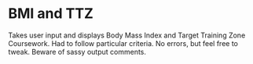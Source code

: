 # BMI and TTZ
Takes user input and displays Body Mass Index and Target Training Zone
Coursework. Had to follow particular criteria.
No errors, but feel free to tweak.
Beware of sassy output comments.